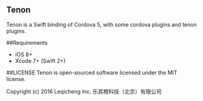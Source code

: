 Tenon
------------

Tenon is a Swift binding of Cordova 5, with some cordova plugins and tenon plugins.

##Requirements

* iOS 8+
* Xcode 7+ (Swift 2+)

##LICENSE
Tenon is open-sourced software licensed under the MIT license.

Copyright (c) 2016 Leqicheng Inc. 乐其橙科技（北京）有限公司
